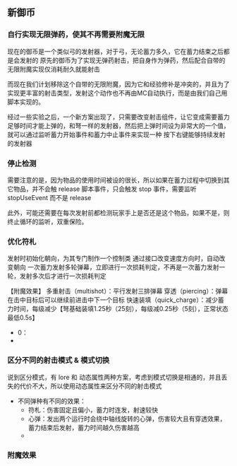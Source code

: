 
## 新御币


### 自行实现无限弹药，使其不再需要附魔无限

现在的御币是一个类似弓的发射器，对于弓，无论蓄力多久，它在蓄力结束之后都是会发射的
原先的御币为了实现无弹药射击，把自身作为弹药，然后配合自带的无限附魔实现仅消耗耐久就能射击

而现在我们计划移除这个自带的无限附魔，因为它和经验修补是冲突的，并且为了实现更丰富的射击类型，发射这个动作也不再由MC自动执行，而是由我们自己用脚本实现的。

经过一些实验之后，一个新方案出现了，只需要改变射击组件，让它变成需要蓄力足够时间才能上弹的，和弩一样的发射器，然后把上弹时间设为非常大的一个值，就可以通过监听蓄力开始事件和蓄力中止事件来实现一种  按下右键能够持续发射的发射器

### 停止检测

需要注意的是，因为物品的使用时间被设的很长，所以如果在蓄力过程中切换到其它物品，并不会触 release 脚本事件，只会触发 stop 事件，需要监听 stopUseEvent 而不是 release

此外，可能还需要在每次发射前都检测玩家手上是否还是这个物品，如果不是，则终止循环的监听，双重保险。

### 优化符札

发射时初始化朝向，为其专门制作一个控制类
通过接口改变速度方向时，自动改变朝向
一次蓄力发射多轮弹幕，立即进行一次损耗判定，不再是一次蓄力发射一轮，发射多次后才进行一次损耗判定

【附魔效果】
多重射击（multishot）：平行发射三排弹幕
穿透（piercing）：弹幕在击中目标后可以继续前进击中下一个目标
快速装填（quick_charge）：减少蓄力时间，每级减少【弩基础装填1.25秒（25刻），每级减0.25秒（5刻），正常状态最低0.5s】
- 0：
- 

### 区分不同的射击模式 & 模式切换

说到区分模式，有 lore 和 动态属性两种方案，考虑到模式切换是相通的，并且丢失的代价不大，所以使用动态属性来区分不同的射击模式

- 不同弹种有不同的效果：
  - 符札：伤害固定且偏小，蓄力时连发，射速较快
  - 心弹：发出两个运行时会绕中轴线旋转的心弹，伤害较大且有穿透效果，蓄力结束后发射，蓄力时间越久伤害越高
  - 

### 附魔效果

